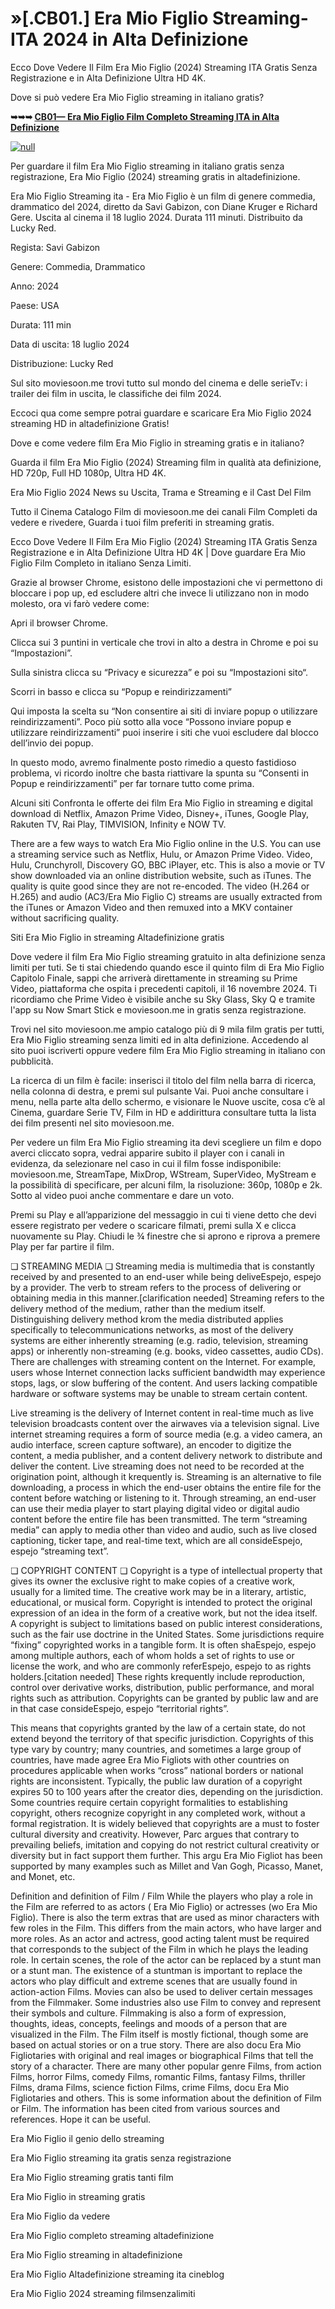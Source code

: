 # »[.CB01.] Era Mio Figlio Streaming-ITA 2024 in Alta Definizione

Ecco Dove Vedere Il Film Era Mio Figlio (2024) Streaming ITA Gratis Senza Registrazione e in Alta Definizione Ultra HD 4K.

Dove si può vedere Era Mio Figlio streaming in italiano gratis?

**➥➥➥ [CB01— Era Mio Figlio Film Completo Streaming ITA in Alta Definizione](https://t.co/ftDdLyL4O6)**

[![null](https://static.wixstatic.com/media/855a25_043b5abeb4ae4d35ac003198e7fe56ed~mv2.gif)](https://t.co/ftDdLyL4O6)

Per guardare il film Era Mio Figlio streaming in italiano gratis senza registrazione, Era Mio Figlio (2024) streaming gratis in altadefinizione.

Era Mio Figlio Streaming ita - Era Mio Figlio è un film di genere commedia, drammatico del 2024, diretto da Savi Gabizon, con Diane Kruger e Richard Gere. Uscita al cinema il 18 luglio 2024. Durata 111 minuti. Distribuito da Lucky Red.

Regista: Savi Gabizon

Genere: Commedia, Drammatico

Anno: 2024

Paese: USA

Durata: 111 min

Data di uscita: 18 luglio 2024

Distribuzione: Lucky Red

Sul sito moviesoon.me trovi tutto sul mondo del cinema e delle serieTv: i trailer dei film in uscita, le classifiche dei film 2024.

Eccoci qua come sempre potrai guardare e scaricare Era Mio Figlio 2024 streaming HD in altadefinizione Gratis!

Dove e come vedere film Era Mio Figlio in streaming gratis e in italiano?

Guarda il film Era Mio Figlio (2024) Streaming film in qualità ata definizione, HD 720p, Full HD 1080p, Ultra HD 4K.

Era Mio Figlio 2024 News su Uscita, Trama e Streaming e il Cast Del Film

Tutto il Cinema Catalogo Film di moviesoon.me dei canali Film Completi da vedere e rivedere, Guarda i tuoi film preferiti in streaming gratis.

Ecco Dove Vedere Il Film Era Mio Figlio (2024) Streaming ITA Gratis Senza Registrazione e in Alta Definizione Ultra HD 4K | Dove guardare Era Mio Figlio Film Completo in italiano Senza Limiti.

Grazie al browser Chrome, esistono delle impostazioni che vi permettono di bloccare i pop up, ed escludere altri che invece li utilizzano non in modo molesto, ora vi farò vedere come:

Apri il browser Chrome.

Clicca sui 3 puntini in verticale che trovi in alto a destra in Chrome e poi su “Impostazioni”.

Sulla sinistra clicca su “Privacy e sicurezza” e poi su “Impostazioni sito“.

Scorri in basso e clicca su “Popup e reindirizzamenti”

Qui imposta la scelta su “Non consentire ai siti di inviare popup o utilizzare reindirizzamenti”. Poco più sotto alla voce “Possono inviare popup e utilizzare reindirizzamenti” puoi inserire i siti che vuoi escludere dal blocco dell’invio dei popup.

In questo modo, avremo finalmente posto rimedio a questo fastidioso problema, vi ricordo inoltre che basta riattivare la spunta su “Consenti in Popup e reindirizzamenti” per far tornare tutto come prima.

Alcuni siti Confronta le offerte dei film Era Mio Figlio in streaming e digital download di Netflix, Amazon Prime Video, Disney+, iTunes, Google Play, Rakuten TV, Rai Play, TIMVISION, Infinity e NOW TV.

There are a few ways to watch Era Mio Figlio online in the U.S. You can use a streaming service such as Netflix, Hulu, or Amazon Prime Video. Video, Hulu, Crunchyroll, Discovery GO, BBC iPlayer, etc. This is also a movie or TV show downloaded via an online distribution website, such as iTunes. The quality is quite good since they are not re-encoded. The video (H.264 or H.265) and audio (AC3/Era Mio Figlio C) streams are usually extracted from the iTunes or Amazon Video and then remuxed into a MKV container without sacrificing quality.

Siti Era Mio Figlio in streaming Altadefinizione gratis

Dove vedere il film Era Mio Figlio streaming gratuito in alta definizione senza limiti per tuti. Se ti stai chiedendo quando esce il quinto film di Era Mio Figlio Capitolo Finale, sappi che arriverà direttamente in streaming su Prime Video, piattaforma che ospita i precedenti capitoli, il 16 novembre 2024. Ti ricordiamo che Prime Video è visibile anche su Sky Glass, Sky Q e tramite l'app su Now Smart Stick e moviesoon.me in gratis senza registrazione.

Trovi nel sito moviesoon.me ampio catalogo più di 9 mila film gratis per tutti, Era Mio Figlio streaming senza limiti ed in alta definizione. Accedendo al sito puoi iscriverti oppure vedere film Era Mio Figlio streaming in italiano con pubblicità.

La ricerca di un film è facile: inserisci il titolo del film nella barra di ricerca, nella colonna di destra, e premi sul pulsante Vai. Puoi anche consultare i menu, nella parte alta dello schermo, e visionare le Nuove uscite, cosa c’è al Cinema, guardare Serie TV, Film in HD e addirittura consultare tutta la lista dei film presenti nel sito moviesoon.me.

Per vedere un film Era Mio Figlio streaming ita devi scegliere un film e dopo averci cliccato sopra, vedrai apparire subito il player con i canali in evidenza, da selezionare nel caso in cui il film fosse indisponibile: moviesoon.me, StreamTape, MixDrop, WStream, SuperVideo, MyStream e la possibilità di specificare, per alcuni film, la risoluzione: 360p, 1080p e 2k. Sotto al video puoi anche commentare e dare un voto.

Premi su Play e all’apparizione del messaggio in cui ti viene detto che devi essere registrato per vedere o scaricare filmati, premi sulla X e clicca nuovamente su Play. Chiudi le ¾ finestre che si aprono e riprova a premere Play per far partire il film.

❏ STREAMING MEDIA ❏ Streaming media is multimedia that is constantly received by and presented to an end-user while being deliveEspejo, espejo by a provider. The verb to stream refers to the process of delivering or obtaining media in this manner.[clarification needed] Streaming refers to the delivery method of the medium, rather than the medium itself. Distinguishing delivery method krom the media distributed applies specifically to telecommunications networks, as most of the delivery systems are either inherently streaming (e.g. radio, television, streaming apps) or inherently non-streaming (e.g. books, video cassettes, audio CDs). There are challenges with streaming content on the Internet. For example, users whose Internet connection lacks sufficient bandwidth may experience stops, lags, or slow buffering of the content. And users lacking compatible hardware or software systems may be unable to stream certain content.

Live streaming is the delivery of Internet content in real-time much as live television broadcasts content over the airwaves via a television signal. Live internet streaming requires a form of source media (e.g. a video camera, an audio interface, screen capture software), an encoder to digitize the content, a media publisher, and a content delivery network to distribute and deliver the content. Live streaming does not need to be recorded at the origination point, although it krequently is. Streaming is an alternative to file downloading, a process in which the end-user obtains the entire file for the content before watching or listening to it. Through streaming, an end-user can use their media player to start playing digital video or digital audio content before the entire file has been transmitted. The term “streaming media” can apply to media other than video and audio, such as live closed captioning, ticker tape, and real-time text, which are all consideEspejo, espejo “streaming text”.

❏ COPYRIGHT CONTENT ❏ Copyright is a type of intellectual property that gives its owner the exclusive right to make copies of a creative work, usually for a limited time. The creative work may be in a literary, artistic, educational, or musical form. Copyright is intended to protect the original expression of an idea in the form of a creative work, but not the idea itself. A copyright is subject to limitations based on public interest considerations, such as the fair use doctrine in the United States. Some jurisdictions require “fixing” copyrighted works in a tangible form. It is often shaEspejo, espejo among multiple authors, each of whom holds a set of rights to use or license the work, and who are commonly referEspejo, espejo to as rights holders.[citation needed] These rights krequently include reproduction, control over derivative works, distribution, public performance, and moral rights such as attribution. Copyrights can be granted by public law and are in that case consideEspejo, espejo “territorial rights”.

This means that copyrights granted by the law of a certain state, do not extend beyond the territory of that specific jurisdiction. Copyrights of this type vary by country; many countries, and sometimes a large group of countries, have made agree Era Mio Figliots with other countries on procedures applicable when works “cross” national borders or national rights are inconsistent. Typically, the public law duration of a copyright expires 50 to 100 years after the creator dies, depending on the jurisdiction. Some countries require certain copyright formalities to establishing copyright, others recognize copyright in any completed work, without a formal registration. It is widely believed that copyrights are a must to foster cultural diversity and creativity. However, Parc argues that contrary to prevailing beliefs, imitation and copying do not restrict cultural creativity or diversity but in fact support them further. This argu Era Mio Figliot has been supported by many examples such as Millet and Van Gogh, Picasso, Manet, and Monet, etc.

Definition and definition of Film / Film While the players who play a role in the Film are referred to as actors ( Era Mio Figlio) or actresses (wo Era Mio Figlio). There is also the term extras that are used as minor characters with few roles in the Film. This differs from the main actors, who have larger and more roles. As an actor and actress, good acting talent must be required that corresponds to the subject of the Film in which he plays the leading role. In certain scenes, the role of the actor can be replaced by a stunt man or a stunt man. The existence of a stuntman is important to replace the actors who play difficult and extreme scenes that are usually found in action-action Films. Movies can also be used to deliver certain messages from the Filmmaker. Some industries also use Film to convey and represent their symbols and culture. Filmmaking is also a form of expression, thoughts, ideas, concepts, feelings and moods of a person that are visualized in the Film. The Film itself is mostly fictional, though some are based on actual stories or on a true story. There are also docu Era Mio Figliotaries with original and real images or biographical Films that tell the story of a character. There are many other popular genre Films, from action Films, horror Films, comedy Films, romantic Films, fantasy Films, thriller Films, drama Films, science fiction Films, crime Films, docu Era Mio Figliotaries and others. This is some information about the definition of Film or Film. The information has been cited from various sources and references. Hope it can be useful.

Era Mio Figlio il genio dello streaming

Era Mio Figlio streaming ita gratis senza registrazione

Era Mio Figlio streaming gratis tanti film

Era Mio Figlio in streaming gratis

Era Mio Figlio da vedere

Era Mio Figlio completo streaming altadefinizione

Era Mio Figlio streaming in altadefinizione

Era Mio Figlio Altadefinizione streaming ita cineblog

Era Mio Figlio 2024 streaming filmsenzalimiti

